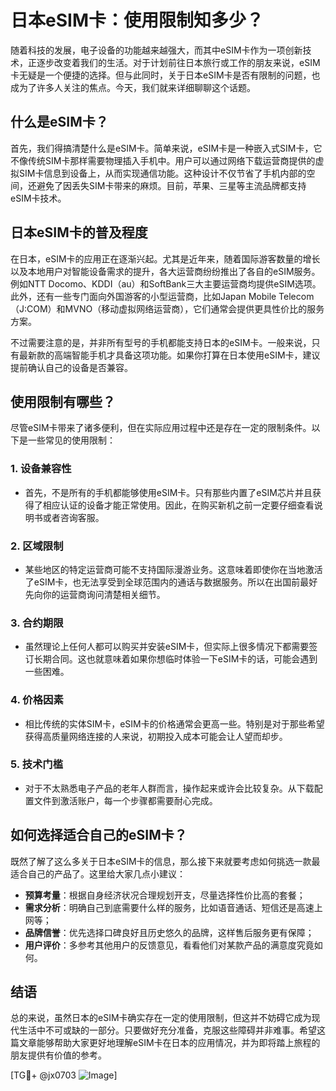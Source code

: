 # 日本eSIM卡：使用限制知多少？

随着科技的发展，电子设备的功能越来越强大，而其中eSIM卡作为一项创新技术，正逐步改变着我们的生活。对于计划前往日本旅行或工作的朋友来说，eSIM卡无疑是一个便捷的选择。但与此同时，关于日本eSIM卡是否有限制的问题，也成为了许多人关注的焦点。今天，我们就来详细聊聊这个话题。

## 什么是eSIM卡？

首先，我们得搞清楚什么是eSIM卡。简单来说，eSIM卡是一种嵌入式SIM卡，它不像传统SIM卡那样需要物理插入手机中。用户可以通过网络下载运营商提供的虚拟SIM卡信息到设备上，从而实现通信功能。这种设计不仅节省了手机内部的空间，还避免了因丢失SIM卡带来的麻烦。目前，苹果、三星等主流品牌都支持eSIM卡技术。

## 日本eSIM卡的普及程度

在日本，eSIM卡的应用正在逐渐兴起。尤其是近年来，随着国际游客数量的增长以及本地用户对智能设备需求的提升，各大运营商纷纷推出了各自的eSIM服务。例如NTT Docomo、KDDI（au）和SoftBank三大主要运营商均提供eSIM选项。此外，还有一些专门面向外国游客的小型运营商，比如Japan Mobile Telecom（J:COM）和MVNO（移动虚拟网络运营商），它们通常会提供更具性价比的服务方案。

不过需要注意的是，并非所有型号的手机都能支持日本的eSIM卡。一般来说，只有最新款的高端智能手机才具备这项功能。如果你打算在日本使用eSIM卡，建议提前确认自己的设备是否兼容。

## 使用限制有哪些？

尽管eSIM卡带来了诸多便利，但在实际应用过程中还是存在一定的限制条件。以下是一些常见的使用限制：

### 1. **设备兼容性**
   - 首先，不是所有的手机都能够使用eSIM卡。只有那些内置了eSIM芯片并且获得了相应认证的设备才能正常使用。因此，在购买新机之前一定要仔细查看说明书或者咨询客服。
   
### 2. **区域限制**
   - 某些地区的特定运营商可能不支持国际漫游业务。这意味着即使你在当地激活了eSIM卡，也无法享受到全球范围内的通话与数据服务。所以在出国前最好先向你的运营商询问清楚相关细节。

### 3. **合约期限**
   - 虽然理论上任何人都可以购买并安装eSIM卡，但实际上很多情况下都需要签订长期合同。这也就意味着如果你想临时体验一下eSIM卡的话，可能会遇到一些困难。
   
### 4. **价格因素**
   - 相比传统的实体SIM卡，eSIM卡的价格通常会更高一些。特别是对于那些希望获得高质量网络连接的人来说，初期投入成本可能会让人望而却步。

### 5. **技术门槛**
   - 对于不太熟悉电子产品的老年人群而言，操作起来或许会比较复杂。从下载配置文件到激活账户，每一个步骤都需要耐心完成。

## 如何选择适合自己的eSIM卡？

既然了解了这么多关于日本eSIM卡的信息，那么接下来就要考虑如何挑选一款最适合自己的产品了。这里给大家几点小建议：

- **预算考量**：根据自身经济状况合理规划开支，尽量选择性价比高的套餐；
- **需求分析**：明确自己到底需要什么样的服务，比如语音通话、短信还是高速上网等；
- **品牌信誉**：优先选择口碑良好且历史悠久的品牌，这样售后服务更有保障；
- **用户评价**：多参考其他用户的反馈意见，看看他们对某款产品的满意度究竟如何。

## 结语

总的来说，虽然日本的eSIM卡确实存在一定的使用限制，但这并不妨碍它成为现代生活中不可或缺的一部分。只要做好充分准备，克服这些障碍并非难事。希望这篇文章能够帮助大家更好地理解eSIM卡在日本的应用情况，并为即将踏上旅程的朋友提供有价值的参考。

[TG💪+ @jx0703 ![Image](https://github.com/user-attachments/assets/dbca1d08-cadb-493c-b0ec-ad6f7a83f270)]